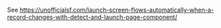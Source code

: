 See https://unofficialsf.com/launch-screen-flows-automatically-when-a-record-changes-with-detect-and-launch-page-component/
